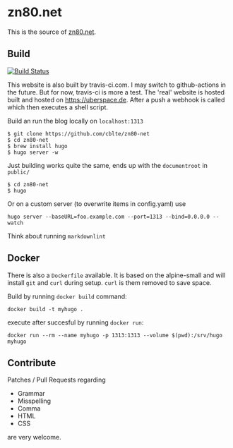 # zn80.net

This is the source of [zn80.net](https://zn80.net).

## Build

[![Build Status](https://travis-ci.com/cblte/zn80-net.svg?branch=main)](https://travis-ci.com/cblte/zn80-net)


This website is also built by travis-ci.com. I may switch to github-actions in the future. But for now, travis-ci is more a test. The 'real' website is hosted built and hosted on <https://uberspace.de>. After a push a webhook is called which then executes a shell script.

Build an run the blog locally on `localhost:1313`

```shell-script
$ git clone https://github.com/cblte/zn80-net
$ cd zn80-net
$ brew install hugo
$ hugo server -w
```

Just building works quite the same, ends up with the `documentroot` in
`public/`

```shell-script
$ cd zn80-net
$ hugo
```

Or on a custom server (to overwrite items in config.yaml) use

```shell-script
hugo server --baseURL=foo.example.com --port=1313 --bind=0.0.0.0 --watch
```

Think about running `markdownlint`

## Docker

There is also a `Dockerfile` available. It is based on the alpine-small and will install `git` and `curl` during setup. `curl` is them removed to save space.

Build by running `docker build` command:

```shell-script
docker build -t myhugo .
```

execute after succesful by running `docker run`:

```shell-script
docker run --rm --name myhugo -p 1313:1313 --volume $(pwd):/srv/hugo myhugo
```

## Contribute

Patches / Pull Requests regarding

* Grammar
* Misspelling
* Comma
* HTML
* CSS

are very welcome.
